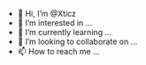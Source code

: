 - 👋 Hi, I’m @Xticz
- 👀 I’m interested in ...
- 🌱 I’m currently learning ...
- 💞️ I’m looking to collaborate on ...
- 📫 How to reach me ...

<!---
Xticz/Xticz is a ✨ special ✨ repository because its `README.md` (this file) appears on your GitHub profile.
You can click the Preview link to take a look at your changes.
--->
